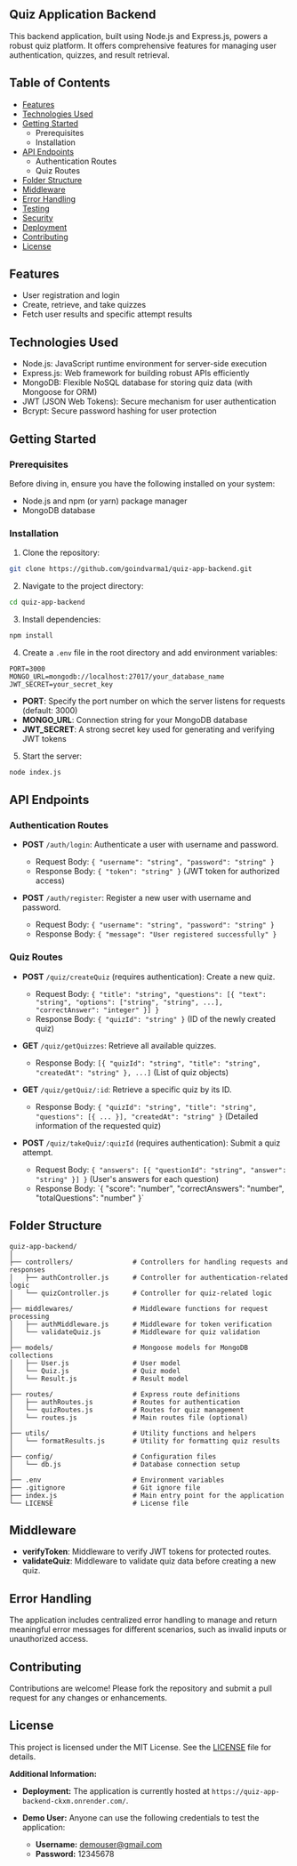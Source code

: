 ## Quiz Application Backend

This backend application, built using Node.js and Express.js, powers a robust quiz platform. It offers comprehensive features for managing user authentication, quizzes, and result retrieval.

## Table of Contents

  * [Features](#features)
  * [Technologies Used](#technologies-used)
  * [Getting Started](#getting-started)
      * Prerequisites
      * Installation
  * [API Endpoints](#api-endpoints)
      * Authentication Routes
      * Quiz Routes
  * [Folder Structure](https://www.google.com/url?sa=E&source=gmail&q=#folder-structure)
  * [Middleware](#middleware)
  * [Error Handling](#error-handling)
  * [Testing](https://www.google.com/url?sa=E&source=gmail&q=#testing)
  * [Security](https://www.google.com/url?sa=E&source=gmail&q=#security)
  * [Deployment](https://www.google.com/url?sa=E&source=gmail&q=#deployment)
  * [Contributing](#contributing)
  * [License](#license)

## Features

  * User registration and login
  * Create, retrieve, and take quizzes
  * Fetch user results and specific attempt results

## Technologies Used

  - Node.js: JavaScript runtime environment for server-side execution
  - Express.js: Web framework for building robust APIs efficiently
  - MongoDB: Flexible NoSQL database for storing quiz data (with Mongoose for ORM)
  - JWT (JSON Web Tokens): Secure mechanism for user authentication
  - Bcrypt: Secure password hashing for user protection

## Getting Started

### Prerequisites

Before diving in, ensure you have the following installed on your system:

  - Node.js and npm (or yarn) package manager
  - MongoDB database

### Installation

1.  Clone the repository:

```bash
git clone https://github.com/goindvarma1/quiz-app-backend.git
```

2.  Navigate to the project directory:

```bash
cd quiz-app-backend
```

3.  Install dependencies:

```bash
npm install
```

4.  Create a `.env` file in the root directory and add environment variables:

```env
PORT=3000
MONGO_URL=mongodb://localhost:27017/your_database_name
JWT_SECRET=your_secret_key
```

  - **PORT**: Specify the port number on which the server listens for requests (default: 3000)
  - **MONGO\_URL**: Connection string for your MongoDB database
  - **JWT\_SECRET**: A strong secret key used for generating and verifying JWT tokens

5.  Start the server:

```bash
node index.js
```

## API Endpoints

### Authentication Routes

  - **POST** `/auth/login`: Authenticate a user with username and password.

      - Request Body: `{ "username": "string", "password": "string" }`
      - Response Body: `{ "token": "string" }` (JWT token for authorized access)

  - **POST** `/auth/register`: Register a new user with username and password.

      - Request Body: `{ "username": "string", "password": "string" }`
      - Response Body: `{ "message": "User registered successfully" }`

### Quiz Routes

  - **POST** `/quiz/createQuiz` (requires authentication): Create a new quiz.

      - Request Body: `{ "title": "string", "questions": [{ "text": "string", "options": ["string", "string", ...], "correctAnswer": "integer" }] }`
      - Response Body: `{ "quizId": "string" }` (ID of the newly created quiz)

  - **GET** `/quiz/getQuizzes`: Retrieve all available quizzes.

      - Response Body: `[{ "quizId": "string", "title": "string", "createdAt": "string" }, ...]` (List of quiz objects)

  - **GET** `/quiz/getQuiz/:id`: Retrieve a specific quiz by its ID.

      - Response Body: `{ "quizId": "string", "title": "string", "questions": [{ ... }], "createdAt": "string" }` (Detailed information of the requested quiz)

  - **POST** `/quiz/takeQuiz/:quizId` (requires authentication): Submit a quiz attempt.

      - Request Body: `{ "answers": [{ "questionId": "string", "answer": "string" }] }` (User's answers for each question)
      - Response Body: \`{ "score": "number", "correctAnswers": "number", "totalQuestions": "number" }`

## Folder Structure
```
quiz-app-backend/
│
├── controllers/               # Controllers for handling requests and responses
│   ├── authController.js      # Controller for authentication-related logic
│   └── quizController.js      # Controller for quiz-related logic
│
├── middlewares/               # Middleware functions for request processing
│   ├── authMiddleware.js      # Middleware for token verification
│   └── validateQuiz.js        # Middleware for quiz validation
│
├── models/                    # Mongoose models for MongoDB collections
│   ├── User.js                # User model
│   └── Quiz.js                # Quiz model
│   └── Result.js              # Result model
│
├── routes/                    # Express route definitions
│   ├── authRoutes.js          # Routes for authentication
│   └── quizRoutes.js          # Routes for quiz management
│   └── routes.js              # Main routes file (optional)
│
├── utils/                     # Utility functions and helpers
│   └── formatResults.js       # Utility for formatting quiz results
│
├── config/                    # Configuration files
│   └── db.js                  # Database connection setup
│
├── .env                       # Environment variables
├── .gitignore                 # Git ignore file
├── index.js                   # Main entry point for the application
└── LICENSE                    # License file
```

## Middleware

  - **verifyToken**: Middleware to verify JWT tokens for protected routes.
  - **validateQuiz**: Middleware to validate quiz data before creating a new quiz.

## Error Handling

The application includes centralized error handling to manage and return meaningful error messages for different scenarios, such as invalid inputs or unauthorized access.

## Contributing

Contributions are welcome\! Please fork the repository and submit a pull request for any changes or enhancements.

## License

This project is licensed under the MIT License. See the [LICENSE](LICENSE) file for details.

**Additional Information:**

* **Deployment:** The application is currently hosted at `https://quiz-app-backend-ckxm.onrender.com/`.
* **Demo User:** Anyone can use the following credentials to test the application:

    - **Username:** demouser@gmail.com
    - **Password:** 12345678


